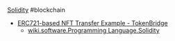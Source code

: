 [Solidity](../../../Software/List/Solidity.md) #blockchain 

* [ERC721-based NFT Transfer Example - TokenBridge](https://docs.tokenbridge.net/eth-xdai-amb-bridge/nft-omnibridge-extension/nft-transfer-example)
  * [wiki.software.Programming Language.Solidity](../../../Software/List/Solidity.md)
